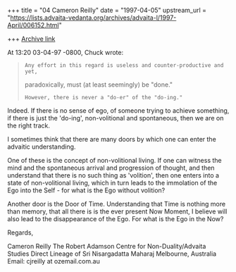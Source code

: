 +++
title = "04 Cameron Reilly"
date = "1997-04-05"
upstream_url = "https://lists.advaita-vedanta.org/archives/advaita-l/1997-April/006152.html"

+++
[Archive link](https://lists.advaita-vedanta.org/archives/advaita-l/1997-April/006152.html)

At 13:20 03-04-97 -0800, Chuck wrote:

>     Any effort in this regard is useless and counter-productive and yet,
>paradoxically, must (at least seemingly) be "done."
>
>     However, there is never a "do-er" of the "do-ing."
>

Indeed. If there is no sense of ego, of someone trying to achieve
something, if there is just the 'do-ing', non-volitional and spontaneous,
then we are on the right track.

I sometimes think that there are many doors by which one can enter the
advaitic understanding.

One of these is the concept of non-volitional living. If one can witness
the mind and the spontaneous arrival and progression of thought, and then
understand that there is no such thing as 'volition', then one enters into
a state of non-volitional living, which in turn leads to the immolation of
the Ego into the Self - for what is the Ego without volition?

Another door is the Door of Time. Understanding that Time is nothing more
than memory, that all there is is the ever present Now Moment, I believe
will also lead to the disappearance of the Ego. For what is the Ego in the
Now?

Regards,




Cameron Reilly
The Robert Adamson Centre for Non-Duality/Advaita Studies
Direct Lineage of Sri Nisargadatta Maharaj
Melbourne, Australia
Email: cjreilly at ozemail.com.au

